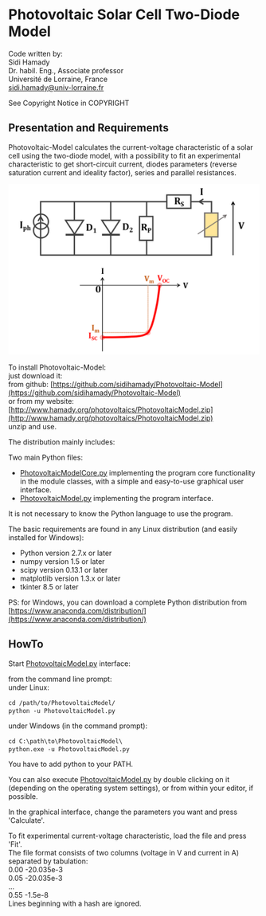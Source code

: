 # Photovoltaic Solar Cell Two-Diode Model

Code written by:  
Sidi Hamady  
Dr. habil. Eng., Associate professor  
Université de Lorraine, France  
sidi.hamady@univ-lorraine.fr

See Copyright Notice in COPYRIGHT

## Presentation and Requirements

Photovoltaic-Model calculates the current-voltage characteristic of a solar cell using the two-diode model, with a possibility to fit an experimental characteristic to get short-circuit current, diodes parameters (reverse saturation current and ideality factor), series and parallel resistances.

![Photovoltaic Two-Diode Model](pvmodel.png)


To install Photovoltaic-Model:  
just download it:  
from github: [https://github.com/sidihamady/Photovoltaic-Model](https://github.com/sidihamady/Photovoltaic-Model)  
or from my website: [http://www.hamady.org/photovoltaics/PhotovoltaicModel.zip](http://www.hamady.org/photovoltaics/PhotovoltaicModel.zip)  
unzip and use.

The distribution mainly includes:  

Two main Python files:  
* [PhotovoltaicModelCore.py](PhotovoltaicModelCore.py) implementing the program core functionality in the module classes, with a simple and easy-to-use graphical user interface.  
* [PhotovoltaicModel.py](PhotovoltaicModel.py) implementing the program interface.  


It is not necessary to know the Python language to use the program.

The basic requirements are found in any Linux distribution (and easily installed for Windows):
* Python version 2.7.x or later
* numpy version 1.5 or later
* scipy version 0.13.1 or later
* matplotlib version 1.3.x or later
* tkinter 8.5 or later

PS: for Windows, you can download a complete Python distribution from [https://www.anaconda.com/distribution/](https://www.anaconda.com/distribution/)

## HowTo

Start [PhotovoltaicModel.py](PhotovoltaicModel.py) interface:  

from the command line prompt:  
under Linux:
```
cd /path/to/PhotovoltaicModel/  
python -u PhotovoltaicModel.py  
```
under Windows (in the command prompt):
```
cd C:\path\to\PhotovoltaicModel\  
python.exe -u PhotovoltaicModel.py  
```
You have to add python to your PATH.  

You can also execute [PhotovoltaicModel.py](PhotovoltaicModel.py) by double clicking on it (depending on the operating system settings), or from within your editor, if possible.

In the graphical interface, change the parameters you want and press 'Calculate'.

To fit experimental current-voltage characteristic, load the file and press 'Fit'.  
The file format consists of two columns (voltage in V  and current in A) separated by tabulation:  
0.00	-20.035e-3  
0.05	-20.035e-3  
...  
0.55	-1.5e-8  
Lines beginning with a hash are ignored.
